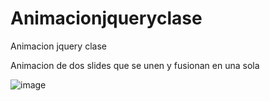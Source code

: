 # Animacionjqueryclase
Animacion jquery clase

Animacion de dos slides que se unen y fusionan en una sola  

![image](https://github.com/aseran74/Animacionjqueryclase/assets/40388196/7c08e201-585b-46bc-b41b-668a9e2958e2)
